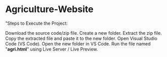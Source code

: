 # Agriculture-Website
"Steps to Execute the Project:

Download the source code/zip file.
Create a new folder.
Extract the zip file.
Copy the  extracted file and paste it to the new folder.
Open Visual Studio Code (VS Code).
Open the new folder in VS Code.
Run the file named "**agri.html**" using Live Server / Live Preview.

